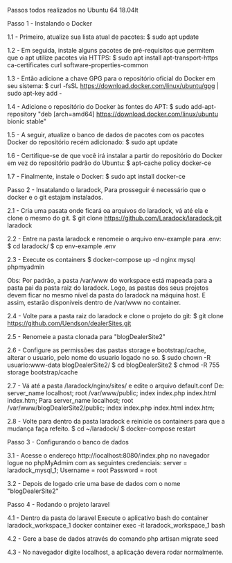 Passos todos realizados no Ubuntu 64 18.04lt

Passo 1 - Instalando o Docker

1.1 - Primeiro, atualize sua lista atual de pacotes:
        $ sudo apt update
        
1.2 - Em seguida, instale alguns pacotes de pré-requisitos que permitem que o apt utilize pacotes via HTTPS:
        $ sudo apt install apt-transport-https ca-certificates curl software-properties-common

1.3 - Então adicione a chave GPG para o repositório oficial do Docker em seu sistema:
        $ curl -fsSL https://download.docker.com/linux/ubuntu/gpg | sudo apt-key add -
        
1.4 - Adicione o repositório do Docker às fontes do APT:
        $ sudo add-apt-repository "deb [arch=amd64] https://download.docker.com/linux/ubuntu bionic stable"

1.5 - A seguir, atualize o banco de dados de pacotes com os pacotes Docker do repositório recém adicionado:
        $ sudo apt update
        
1.6 - Certifique-se de que você irá instalar a partir do repositório do Docker em vez do repositório padrão do Ubuntu:
        $ apt-cache policy docker-ce
        
1.7 - Finalmente, instale o Docker:
        $ sudo apt install docker-ce
        
        
Passo 2 - Insatalando o laradock, Para prosseguir é necessário que o docker e o git estajam instalados.

2.1 - Cria uma pasata onde ficará oa arquivos do laradock, vá até ela e clone o mesmo do git.
        $ git clone https://github.com/Laradock/laradock.git laradock
        
2.2 - Entre na pasta laradock e renomeie o arquivo env-example para .env:    
        $ cd laradock/
        $ cp env-example .env

2.3 - Execute os containers
        $ docker-compose up -d nginx mysql phpmyadmin

Obs: Por padrão, a pasta /var/www do workspace está mapeada para a pasta pai da pasta raiz do laradock. Logo, as pastas dos seus projetos devem ficar no mesmo nível da pasta do laradock na máquina host. E assim, estarão disponíveis dentro de /var/www no container.

2.4 - Volte para a pasta raiz do laradock e clone o projeto do git:
        $ git clone https://github.com/Uendson/dealerSites.git
        
2.5 - Renomeie a pasta clonada para "blogDealerSite2"

2.6 - Configure as permissões das pastas storage e bootstrap/cache, alterar o usuario, pelo nome do usuario logado no so.
        $ sudo chown -R usuario:www-data blogDealerSite2/
        $ cd blogDealerSite2
        $ chmod -R 755 storage bootstrap/cache
        
2.7 - Vá até a pasta /laradock/nginx/sites/ e edite o arquivo default.conf
        De: 
            server_name localhost;
            root /var/www/public;
            index index.php index.html index.htm;
        Para
            server_name localhost;
            root /var/www/blogDealerSite2/public;
            index index.php index.html index.htm;
            
2.8 - Volte para dentro da pasta laradock e reinicie os containers para que a mudança faça refeito.
        $ cd ~/laradock/
        $ docker-compose restart
        
Passo 3 - Configurando o banco de dados

3.1 - Acesse o endereço http://localhost:8080/index.php no navegador
        logue no phpMyAdmim com as seguintes credenciais:
        server   = laradock_mysql_1;
        Username = root
        Password = root
        
3.2 - Depois de logado crie uma base de dados com o nome "blogDealerSite2"

Passo 4 - Rodando o projeto laravel

4.1 - Dentro da pasta do laravel Execute o aplicativo bash do container laradock_workspace_1
        docker container exec -it laradock_workspace_1 bash

4.2 - Gere a base de dados através do comando
        php artisan migrate seed
        
4.3 - No navegador digite localhost, a aplicação devera rodar normalmente.        
